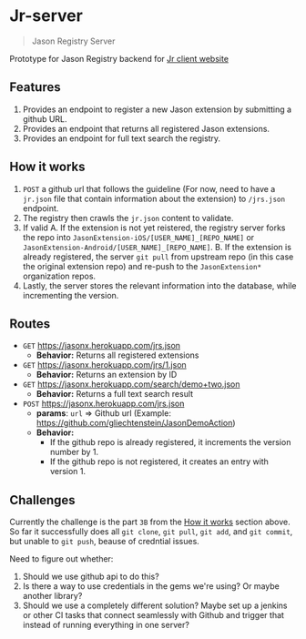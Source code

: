 # Jr-server
>Jason Registry Server

Prototype for Jason Registry backend for [Jr client website](https://github.com/Jasonette/Jr)

## Features

1. Provides an endpoint to register a new Jason extension by submitting a github URL.
2. Provides an endpoint that returns all registered Jason extensions.
3. Provides an endpoint for full text search the registry.

## How it works

1. `POST` a github url that follows the guideline (For now, need to have a `jr.json` file that contain information about the extension) to `/jrs.json` endpoint.
2. The registry then crawls the `jr.json` content to validate.
3. If valid
  A. If the extension is not yet reistered, the registry server forks the repo into `JasonExtension-iOS/[USER_NAME]_[REPO_NAME]` or `JasonExtension-Android/[USER_NAME]_[REPO_NAME]`.
  B. If the extension is already registered, the server `git pull` from upstream repo (in this case the original extension repo) and re-push to the `JasonExtension*` organization repos.
4. Lastly, the server stores the relevant information into the database, while incrementing the version.

## Routes

- `GET` https://jasonx.herokuapp.com/jrs.json
	- **Behavior:** Returns all registered extensions
- `GET` https://jasonx.herokuapp.com/jrs/1.json
	- **Behavior:** Returns an extension by ID
- `GET` https://jasonx.herokuapp.com/search/demo+two.json
	- **Behavior:** Returns a full text search result
- `POST` https://jasonx.herokuapp.com/jrs.json
	- **params**: `url` => Github url (Example: https://github.com/gliechtenstein/JasonDemoAction)
	- **Behavior:**
		- If the github repo is already registered, it increments the version number by 1.
		- If the github repo is not registered, it creates an entry with version 1.

## Challenges
Currently the challenge is the part `3B` from the [How it works](#how-it-works) section above. So far it successfully does all `git clone`, `git pull`, `git add`, and `git commit`, but unable to `git push`, beause of credntial issues.

Need to figure out whether:

1. Should we use github api to do this?
2. Is there a way to use credentials in the gems we're using? Or maybe another library?
3. Should we use a completely different solution? Maybe set up a jenkins or other CI tasks that connect seamlessly with Github and trigger that instead of running everything in one server?
